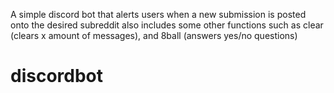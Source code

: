 A simple discord bot that alerts users when a new submission is posted onto the desired subreddit
also includes some other functions such as clear (clears x amount of messages), and 8ball (answers yes/no questions)
# discordbot
